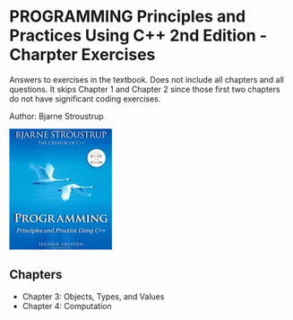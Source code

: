 # PROGRAMMING Principles and Practices Using C++ 2nd Edition - Charpter Exercises
Answers to exercises in the textbook. Does not include all chapters and all questions.
It skips Chapter 1 and Chapter 2 since those first two chapters do not have significant coding exercises.

Author: Bjarne Stroustrup

![Textbook Cover](img/bs-cplusplus.jpg)

## Chapters
- Chapter 3: Objects, Types, and Values
- Chapter 4: Computation